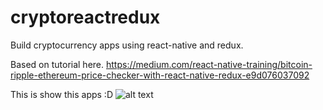 # cryptoreactredux
Build cryptocurrency apps using react-native and redux.

Based on tutorial here. 
https://medium.com/react-native-training/bitcoin-ripple-ethereum-price-checker-with-react-native-redux-e9d076037092


This is show this apps :D
![alt text](https://drive.google.com/open?id=13-4CRlxhKsqAuQCfh5Dl3JYHeg2G0CfU)

